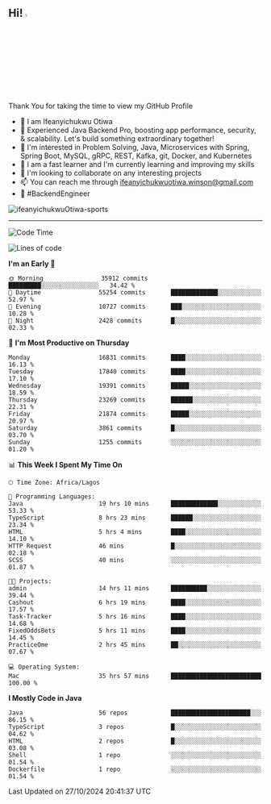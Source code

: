 <!-- BLOG-POST-LIST:START --><!-- BLOG-POST-LIST:END -->

## Hi! <img src="https://media.giphy.com/media/hvRJCLFzcasrR4ia7z/giphy.gif" width="4%"> 

Thank You for taking the time to view my GitHub Profile

- 👋 I am Ifeanyichukwu Otiwa
- 🚀 Experienced Java Backend Pro, boosting app performance, security, & scalability. Let's build something extraordinary together!
- 👀 I'm interested in Problem Solving, Java, Microservices with Spring, Spring Boot, MySQL, gRPC, REST, Kafka, git, Docker, and Kubernetes
- 🌱 I am a fast learner and I'm currently learning and improving my skills
- 💞️ I'm looking to collaborate on any interesting projects
- 📫 You can reach me through ifeanyichukwuotiwa.winson@gmail.com
- 🚀 #BackendEngineer

<p align="left" marginTop="10px"> <img src="https://komarev.com/ghpvc/?username=ifeanyichukwuOtiwa-sports&label=Profile%20views&color=0e75b6&style=for-the-badge" alt="ifeanyichukwuOtiwa-sports" /> </p>

***

<!--START_SECTION:waka-->
![Code Time](http://img.shields.io/badge/Code%20Time-3%2C038%20hrs%201%20min-blue)

![Lines of code](https://img.shields.io/badge/From%20Hello%20World%20I%27ve%20Written-25.7%20million%20lines%20of%20code-blue)

**I'm an Early 🐤** 

```text
🌞 Morning                35912 commits       █████████░░░░░░░░░░░░░░░░   34.42 % 
🌆 Daytime                55254 commits       █████████████░░░░░░░░░░░░   52.97 % 
🌃 Evening                10727 commits       ███░░░░░░░░░░░░░░░░░░░░░░   10.28 % 
🌙 Night                  2428 commits        █░░░░░░░░░░░░░░░░░░░░░░░░   02.33 % 
```
📅 **I'm Most Productive on Thursday** 

```text
Monday                   16831 commits       ████░░░░░░░░░░░░░░░░░░░░░   16.13 % 
Tuesday                  17840 commits       ████░░░░░░░░░░░░░░░░░░░░░   17.10 % 
Wednesday                19391 commits       █████░░░░░░░░░░░░░░░░░░░░   18.59 % 
Thursday                 23269 commits       ██████░░░░░░░░░░░░░░░░░░░   22.31 % 
Friday                   21874 commits       █████░░░░░░░░░░░░░░░░░░░░   20.97 % 
Saturday                 3861 commits        █░░░░░░░░░░░░░░░░░░░░░░░░   03.70 % 
Sunday                   1255 commits        ░░░░░░░░░░░░░░░░░░░░░░░░░   01.20 % 
```


📊 **This Week I Spent My Time On** 

```text
🕑︎ Time Zone: Africa/Lagos

💬 Programming Languages: 
Java                     19 hrs 10 mins      █████████████░░░░░░░░░░░░   53.33 % 
TypeScript               8 hrs 23 mins       ██████░░░░░░░░░░░░░░░░░░░   23.34 % 
HTML                     5 hrs 4 mins        ████░░░░░░░░░░░░░░░░░░░░░   14.10 % 
HTTP Request             46 mins             █░░░░░░░░░░░░░░░░░░░░░░░░   02.18 % 
SCSS                     40 mins             ░░░░░░░░░░░░░░░░░░░░░░░░░   01.87 % 

🐱‍💻 Projects: 
admin                    14 hrs 11 mins      ██████████░░░░░░░░░░░░░░░   39.44 % 
Cashout                  6 hrs 19 mins       ████░░░░░░░░░░░░░░░░░░░░░   17.57 % 
Task-Tracker             5 hrs 16 mins       ████░░░░░░░░░░░░░░░░░░░░░   14.68 % 
FixedOddsBets            5 hrs 11 mins       ████░░░░░░░░░░░░░░░░░░░░░   14.45 % 
PracticeOme              2 hrs 45 mins       ██░░░░░░░░░░░░░░░░░░░░░░░   07.67 % 

💻 Operating System: 
Mac                      35 hrs 57 mins      █████████████████████████   100.00 % 
```

**I Mostly Code in Java** 

```text
Java                     56 repos            ██████████████████████░░░   86.15 % 
TypeScript               3 repos             █░░░░░░░░░░░░░░░░░░░░░░░░   04.62 % 
HTML                     2 repos             █░░░░░░░░░░░░░░░░░░░░░░░░   03.08 % 
Shell                    1 repo              ░░░░░░░░░░░░░░░░░░░░░░░░░   01.54 % 
Dockerfile               1 repo              ░░░░░░░░░░░░░░░░░░░░░░░░░   01.54 % 
```




 Last Updated on 27/10/2024 20:41:37 UTC
<!--END_SECTION:waka-->

<!--
<p align="center">
![trophy](https://github-profile-trophy.vercel.app/?username=ifeanyichukwuOtiwa-sports&theme=onedark) (https://github.com/ryo-ma/github-profile-trophy)
</p>
-->

<!---
ifeanyi-otiwa/ifeanyi-otiwa is a ✨ special ✨ repository because its `README.md` (this file) appears on your GitHub profile.
You can click the Preview link to take a look at your changes.
--->
